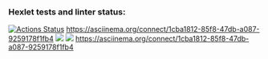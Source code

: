 ### Hexlet tests and linter status:
[![Actions Status](https://github.com/Krissisp/backend-project-lvl2/workflows/hexlet-check/badge.svg)](https://github.com/Krissisp/backend-project-lvl2/actions)
https://asciinema.org/connect/1cba1812-85f8-47db-a087-9259178f1fb4
<a href="https://codeclimate.com/github/Krissisp/backend-project-lvl2/maintainability"><img src="https://api.codeclimate.com/v1/badges/8fdb5836d5fc869892e6/maintainability" /></a>
<a href="https://codeclimate.com/github/Krissisp/backend-project-lvl2/test_coverage"><img src="https://api.codeclimate.com/v1/badges/8fdb5836d5fc869892e6/test_coverage" /></a>
https://asciinema.org/connect/1cba1812-85f8-47db-a087-9259178f1fb4